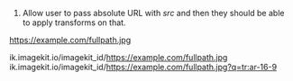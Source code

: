 1. Allow user to pass absolute URL with _src_ and then they should be able to apply transforms on that.

https://example.com/fullpath.jpg

ik.imagekit.io/imagekit_id/https://example.com/fullpath.jpg
ik.imagekit.io/imagekit_id/https://example.com/fullpath.jpg?q=tr:ar-16-9

